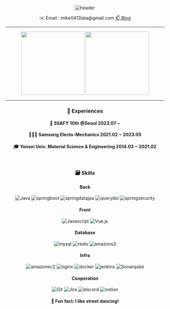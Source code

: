 <p align="center">
  <img src="https://capsule-render.vercel.app/api?type=waving&color=gradient&height=200&section=header&text=Damongsanga🎱&fontSize=60&animation=fadeIn" alt="header">
</p>
<div align="center">
✉️ Email : mike0413lata@gmail.com <a href="https://velog.io/@damongsanga/posts">📫 Blog</a>
<hr>
<div align="center">
<img src="http://mazassumnida.wtf/api/v2/generate_badge?boj=bmike0413" height=200> <img src="https://github-readme-stats.vercel.app/api?username=Damongsanga&show_icons=true&theme=light" height=200> 
</div>
<hr>


### 🤔 Experiences
#### 📘 SSAFY 10th @Seoul 2023.07 ~ 
#### 👨🏻‍🔬 Samsung Electo-Mechanics 2021.02 ~ 2023.05 
#### 🎓 Yonsei Univ. Material Science & Engineering 2014.03 ~ 2021.02 

<br>

### 🗃️ Skills

#### Back
![Java][Java] ![springboot][springboot] ![springdatajpa][springdatajpa] ![querydsl][querydsl] ![springsecurity][springsecurity] 
#### Front
![Javascript][Javascript] ![Vue.js][Vue.js] 
#### Database
![mysql][mysql] ![redis][redis] ![amazons3][amazons3]
#### Infra
![amazonec2][amazonec2] ![nginx][nginx]  ![docker][docker] ![jenkins][jenkins] ![Sonarqube][sonarqube]
#### Cooperation
![Git][Git] ![Jira][Jira] ![discord][discord] ![notion][notion]



#### 🕺 Fun fact: I like street dancing!

</div>



[Java]: https://img.shields.io/badge/Java--FC6D26?style=for-the-badge&logo=java&logoColor=white
[JavaScript]: https://img.shields.io/badge/JavaScript--F7DF1E?style=for-the-badge&logo=JavaScript&logoColor=F7DF1E
[git]: https://img.shields.io/badge/git--F05032?style=for-the-badge&logo=git&logoColor=F05032
[Jira]: https://img.shields.io/badge/Jira--0052CC?style=for-the-badge&logo=jirasoftware&logoColor=0052CC
[mattermost]: https://img.shields.io/badge/mattermost--0058CC?style=for-the-badge&logo=mattermost&logoColor=0058CC
[discord]: https://img.shields.io/badge/discord--5865F2?style=for-the-badge&logo=discord&logoColor=5865F2
[notion]: https://img.shields.io/badge/notion--000000?style=for-the-badge&logo=notion&logoColor=000000
[springboot]: https://img.shields.io/badge/springboot--6DB33F?style=for-the-badge&logo=springboot&logoColor=6DB33F
[Vue.js]: https://img.shields.io/badge/Vue.js--35495E?style=for-the-badge&logo=vuedotjs&logoColor=4FC08D
[Sonarqube]: https://img.shields.io/badge/sonarqube--4E9BCD?style=for-the-badge&logo=sonarqube&logoColor=4E9BCD
[amazonec2]: https://img.shields.io/badge/amazon_ec2--FF9900?style=for-the-badge&logo=amazonec2&logoColor=FF9900
[nginx]: https://img.shields.io/badge/nginx--009639?style=for-the-badge&logo=nginx&logoColor=4FC08D
[redis]: https://img.shields.io/badge/redis--DC382D?style=for-the-badge&logo=redis&logoColor=DC382D
[mysql]: https://img.shields.io/badge/mysql--4479A1?style=for-the-badge&logo=mysql&logoColor=4479A1
[docker]: https://img.shields.io/badge/docker--2496ED?style=for-the-badge&logo=docker&logoColor=2496ED
[jenkins]: https://img.shields.io/badge/jenkins--D24939?style=for-the-badge&logo=jenkins&logoColor=D24939
[amazons3]: https://img.shields.io/badge/amazons3--569A31?style=for-the-badge&logo=amazons3&logoColor=569A31
[springdatajpa]: https://img.shields.io/badge/SPRINGDATAJPA--6DB33F?style=for-the-badge&logoColor=white
[querydsl]: https://img.shields.io/badge/querydsl--669DF6?style=for-the-badge&logoColor=white
[springsecurity]: https://img.shields.io/badge/SPRINGSECURITY--6DB33F?style=for-the-badge&logo=springsecurity&logoColor=6DB33F
